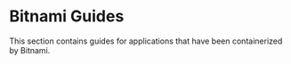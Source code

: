 # Bitnami Guides

This section contains guides for applications that have been containerized by Bitnami.